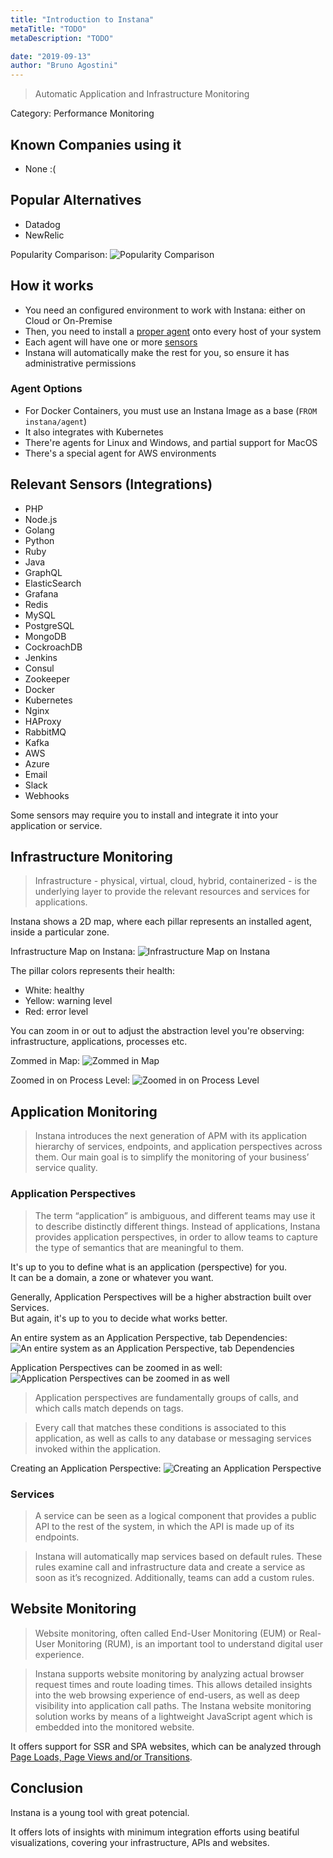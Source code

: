 ```yaml
---
title: "Introduction to Instana"
metaTitle: "TODO"
metaDescription: "TODO"

date: "2019-09-13"
author: "Bruno Agostini"
---
```


> Automatic Application and Infrastructure Monitoring

Category: Performance Monitoring

## Known Companies using it

- None :(

## Popular Alternatives

- Datadog
- NewRelic

Popularity Comparison:
![Popularity Comparison](http://i.imgur.com/Jgw26Kw.png "Popularity Comparison")

## How it works

- You need an configured environment to work with Instana: either on Cloud or On-Premise
- Then, you need to install a [proper agent](https://docs.instana.io/quick_start/agent_setup/) onto every host of your system
- Each agent will have one or more [sensors](https://docs.instana.io/quick_start/agent_sensors/)
- Instana will automatically make the rest for you, so ensure it has administrative permissions

### Agent Options

- For Docker Containers, you must use an Instana Image as a base (`FROM instana/agent`)
- It also integrates with Kubernetes
- There're agents for Linux and Windows, and partial support for MacOS
- There's a special agent for AWS environments

## Relevant Sensors (Integrations)

- PHP
- Node.js
- Golang
- Python
- Ruby
- Java
- GraphQL
- ElasticSearch
- Grafana
- Redis
- MySQL
- PostgreSQL
- MongoDB
- CockroachDB
- Jenkins
- Consul
- Zookeeper
- Docker
- Kubernetes
- Nginx
- HAProxy
- RabbitMQ
- Kafka
- AWS
- Azure
- Email
- Slack
- Webhooks

Some sensors may require you to install and integrate it into your application or service.

## Infrastructure Monitoring

> Infrastructure - physical, virtual, cloud, hybrid, containerized - is the underlying layer to provide the relevant resources and services for applications.

Instana shows a 2D map, where each pillar represents an installed agent, inside a particular zone.

Infrastructure Map on Instana:
![Infrastructure Map on Instana](http://i.imgur.com/SMIn3nE.png "Infrastructure Map on Instana")

The pillar colors represents their health:
- White: healthy
- Yellow: warning level
- Red: error level

You can zoom in or out to adjust the abstraction level you're observing: infrastructure, applications, processes etc.

Zommed in Map:
![Zommed in Map](http://i.imgur.com/Ce38akC.png "Zommed in Map")

Zoomed in on Process Level:
![Zoomed in on Process Level](http://i.imgur.com/Jc6Mb9P.png "Zoomed in on Process Level")

## Application Monitoring

> Instana introduces the next generation of APM with its application hierarchy of services, endpoints, and application perspectives across them. Our main goal is to simplify the monitoring of your business’ service quality.

### Application Perspectives

> The term “application” is ambiguous, and different teams may use it to describe distinctly different things. Instead of applications, Instana provides application perspectives, in order to allow teams to capture the type of semantics that are meaningful to them.

It's up to you to define what is an application (perspective) for you.  
It can be a domain, a zone or whatever you want.

Generally, Application Perspectives will be a higher abstraction built over Services.  
But again, it's up to you to decide what works better.

An entire system as an Application Perspective, tab Dependencies:
![An entire system as an Application Perspective, tab Dependencies](http://i.imgur.com/Cuf284B.png "An entire system as an Application Perspective, tab Dependencies")

Application Perspectives can be zoomed in as well:
![Application Perspectives can be zoomed in as well](http://i.imgur.com/A09CBF0.png "Application Perspectives can be zoomed in as well")

> Application perspectives are fundamentally groups of calls, and which calls match depends on tags.

> Every call that matches these conditions is associated to this application, as well as calls to any database or messaging services invoked within the application.

Creating an Application Perspective:
![Creating an Application Perspective](http://i.imgur.com/vMqLmHm.png "Creating an Application Perspective")

### Services

> A service can be seen as a logical component that provides a public API to the rest of the system, in which the API is made up of its endpoints. 

> Instana will automatically map services based on default rules. These rules examine call and infrastructure data and create a service as soon as it’s recognized. Additionally, teams can add a custom rules.

## Website Monitoring

> Website monitoring, often called End-User Monitoring (EUM) or Real-User Monitoring (RUM), is an important tool to understand digital user experience.

> Instana supports website monitoring by analyzing actual browser request times and route loading times. This allows detailed insights into the web browsing experience of end-users, as well as deep visibility into application call paths. The Instana website monitoring solution works by means of a lightweight JavaScript agent which is embedded into the monitored website.

It offers support for SSR and SPA websites, which can be analyzed through [Page Loads, Page Views and/or Transitions](https://docs.instana.io/products/website_monitoring/faq/#what-is-the-difference-between-page-views-loads-and-transitions).

## Conclusion

Instana is a young tool with great potencial.

It offers lots of insights with minimum integration efforts using beatiful visualizations, covering your infrastructure, APIs and websites.
